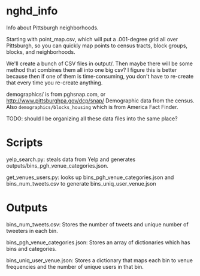 # nghd\_info
Info about Pittsburgh neighborhoods.

Starting with point\_map.csv, which will put a .001-degree grid all over
Pittsburgh, so you can quickly map points to census tracts, block groups,
blocks, and neighborhoods.

We'll create a bunch of CSV files in output/. Then maybe there will be some
method that combines them all into one big csv? I figure this is better because
then if one of them is time-consuming, you don't have to re-create that every
time you re-create anything.

demographics/ is from pghsnap.com, or http://www.pittsburghpa.gov/dcp/snap/
Demographic data from the census. Also `demographics/blocks_housing` which is
from America Fact Finder.

TODO: should I be organizing all these data files into the same place?

# Scripts
yelp_search.py: steals data from Yelp and generates outputs/bins_pgh_venue_categories.json.

get_venues_users.py: looks up bins_pgh_venue_categories.json and bins_num_tweets.csv to generate bins_uniq_user_venue.json


# Outputs
bins_num_tweets.csv: Stores the number of tweets and unique number of tweeters in each bin.

bins_pgh_venue_categories.json: Stores an array of dictionaries which has bins and categories.

bins_uniq_user_venue.json: Stores a dictionary that maps each bin to venue frequencies 
  and the number of unique users in that bin.
